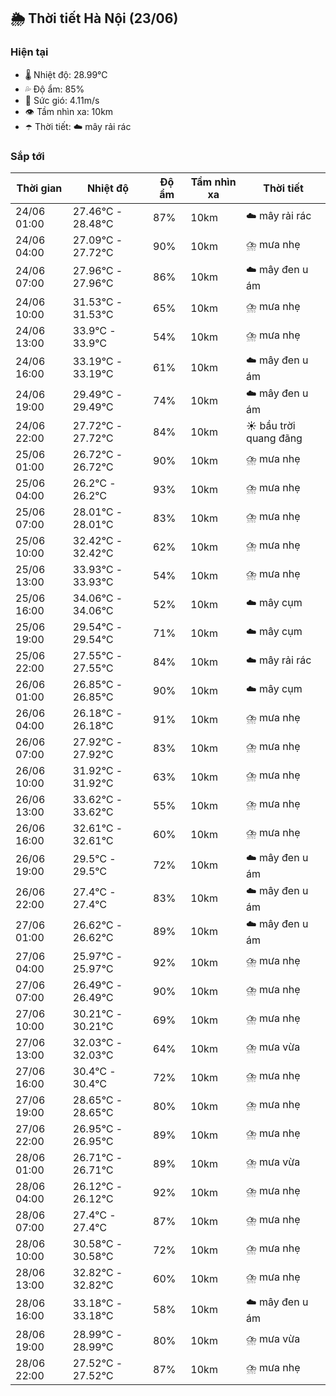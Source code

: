 ## 🌦️ Thời tiết Hà Nội (23/06)

### Hiện tại

- 🌡️ Nhiệt độ: 28.99℃
- 💦 Độ ẩm: 85%
- 💨 Sức gió: 4.11m/s
- 👁️ Tầm nhìn xa: 10km
- ☂️ Thời tiết: ☁️ mây rải rác

### Sắp tới

| Thời gian | Nhiệt độ | Độ ẩm | Tầm nhìn xa | Thời tiết |
| --- | --- | --- | --- | --- |
| 24/06 01:00 | 27.46℃ - 28.48℃ | 87% | 10km | ☁️ mây rải rác |
| 24/06 04:00 | 27.09℃ - 27.72℃ | 90% | 10km | ⛈️ mưa nhẹ |
| 24/06 07:00 | 27.96℃ - 27.96℃ | 86% | 10km | ☁️ mây đen u ám |
| 24/06 10:00 | 31.53℃ - 31.53℃ | 65% | 10km | ⛈️ mưa nhẹ |
| 24/06 13:00 | 33.9℃ - 33.9℃ | 54% | 10km | ⛈️ mưa nhẹ |
| 24/06 16:00 | 33.19℃ - 33.19℃ | 61% | 10km | ☁️ mây đen u ám |
| 24/06 19:00 | 29.49℃ - 29.49℃ | 74% | 10km | ☁️ mây đen u ám |
| 24/06 22:00 | 27.72℃ - 27.72℃ | 84% | 10km | ☀️ bầu trời quang đãng |
| 25/06 01:00 | 26.72℃ - 26.72℃ | 90% | 10km | ⛈️ mưa nhẹ |
| 25/06 04:00 | 26.2℃ - 26.2℃ | 93% | 10km | ⛈️ mưa nhẹ |
| 25/06 07:00 | 28.01℃ - 28.01℃ | 83% | 10km | ⛈️ mưa nhẹ |
| 25/06 10:00 | 32.42℃ - 32.42℃ | 62% | 10km | ⛈️ mưa nhẹ |
| 25/06 13:00 | 33.93℃ - 33.93℃ | 54% | 10km | ⛈️ mưa nhẹ |
| 25/06 16:00 | 34.06℃ - 34.06℃ | 52% | 10km | ☁️ mây cụm |
| 25/06 19:00 | 29.54℃ - 29.54℃ | 71% | 10km | ☁️ mây cụm |
| 25/06 22:00 | 27.55℃ - 27.55℃ | 84% | 10km | ☁️ mây rải rác |
| 26/06 01:00 | 26.85℃ - 26.85℃ | 90% | 10km | ☁️ mây cụm |
| 26/06 04:00 | 26.18℃ - 26.18℃ | 91% | 10km | ⛈️ mưa nhẹ |
| 26/06 07:00 | 27.92℃ - 27.92℃ | 83% | 10km | ⛈️ mưa nhẹ |
| 26/06 10:00 | 31.92℃ - 31.92℃ | 63% | 10km | ⛈️ mưa nhẹ |
| 26/06 13:00 | 33.62℃ - 33.62℃ | 55% | 10km | ⛈️ mưa nhẹ |
| 26/06 16:00 | 32.61℃ - 32.61℃ | 60% | 10km | ⛈️ mưa nhẹ |
| 26/06 19:00 | 29.5℃ - 29.5℃ | 72% | 10km | ☁️ mây đen u ám |
| 26/06 22:00 | 27.4℃ - 27.4℃ | 83% | 10km | ☁️ mây đen u ám |
| 27/06 01:00 | 26.62℃ - 26.62℃ | 89% | 10km | ☁️ mây đen u ám |
| 27/06 04:00 | 25.97℃ - 25.97℃ | 92% | 10km | ⛈️ mưa nhẹ |
| 27/06 07:00 | 26.49℃ - 26.49℃ | 90% | 10km | ⛈️ mưa nhẹ |
| 27/06 10:00 | 30.21℃ - 30.21℃ | 69% | 10km | ⛈️ mưa nhẹ |
| 27/06 13:00 | 32.03℃ - 32.03℃ | 64% | 10km | ⛈️ mưa vừa |
| 27/06 16:00 | 30.4℃ - 30.4℃ | 72% | 10km | ⛈️ mưa nhẹ |
| 27/06 19:00 | 28.65℃ - 28.65℃ | 80% | 10km | ⛈️ mưa nhẹ |
| 27/06 22:00 | 26.95℃ - 26.95℃ | 89% | 10km | ⛈️ mưa nhẹ |
| 28/06 01:00 | 26.71℃ - 26.71℃ | 89% | 10km | ⛈️ mưa vừa |
| 28/06 04:00 | 26.12℃ - 26.12℃ | 92% | 10km | ⛈️ mưa nhẹ |
| 28/06 07:00 | 27.4℃ - 27.4℃ | 87% | 10km | ⛈️ mưa nhẹ |
| 28/06 10:00 | 30.58℃ - 30.58℃ | 72% | 10km | ⛈️ mưa nhẹ |
| 28/06 13:00 | 32.82℃ - 32.82℃ | 60% | 10km | ⛈️ mưa nhẹ |
| 28/06 16:00 | 33.18℃ - 33.18℃ | 58% | 10km | ☁️ mây đen u ám |
| 28/06 19:00 | 28.99℃ - 28.99℃ | 80% | 10km | ⛈️ mưa vừa |
| 28/06 22:00 | 27.52℃ - 27.52℃ | 87% | 10km | ⛈️ mưa nhẹ |
